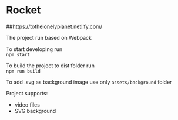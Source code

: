 # Rocket
##https://tothelonelyplanet.netlify.com/

The project run based on Webpack

To start developing run\
`npm start`

To build the project to dist folder run\
`npm run build`


To add .svg as background image use only `assets/background` folder

Project supports:
 - video files
 - SVG background